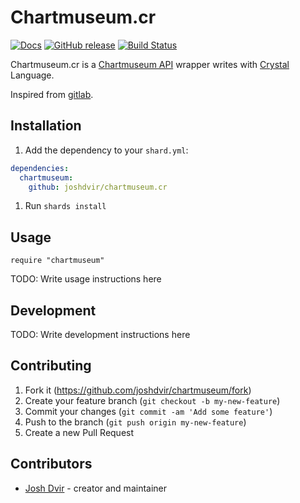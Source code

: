 # Chartmuseum.cr

[![Docs](https://img.shields.io/badge/docs-available-brightgreen.svg)](https://joshdvir.github.io/chartmuseum.cr/)
[![GitHub release](https://img.shields.io/github/release/joshdvir/chartmuseum.cr.svg)](https://github.com/joshdvir/chartmuseum.cr/releases)
[![Build Status](https://travis-ci.org/joshdvir/chartmuseum.cr.svg?branch=master)](https://travis-ci.org/joshdvir/chartmuseum.cr)


Chartmuseum.cr is a [Chartmuseum API](https://chartmuseum.com/) wrapper writes with [Crystal](http://crystal-lang.org/) Language.

Inspired from [gitlab](https://github.com/icyleaf/gitlab.cr).

## Installation

1. Add the dependency to your `shard.yml`:

```yml
dependencies:
  chartmuseum:
    github: joshdvir/chartmuseum.cr
```

1. Run `shards install`

## Usage

```crystal
require "chartmuseum"
```

TODO: Write usage instructions here

## Development

TODO: Write development instructions here

## Contributing

1. Fork it (<https://github.com/joshdvir/chartmuseum/fork>)
2. Create your feature branch (`git checkout -b my-new-feature`)
3. Commit your changes (`git commit -am 'Add some feature'`)
4. Push to the branch (`git push origin my-new-feature`)
5. Create a new Pull Request

## Contributors

- [Josh Dvir](https://github.com/joshdvir) - creator and maintainer
